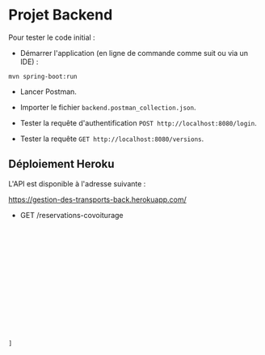# Projet Backend

Pour tester le code initial :

* Démarrer l'application (en ligne de commande comme suit ou via un IDE) :

```
mvn spring-boot:run
```

* Lancer Postman.

* Importer le fichier `backend.postman_collection.json`.

* Tester la requête d'authentification `POST http://localhost:8080/login`.

* Tester la requête `GET http://localhost:8080/versions`.

## Déploiement Heroku

L'API est disponible à l'adresse suivante :

https://gestion-des-transports-back.herokuapp.com/

* GET /reservations-covoiturage

```[
```
``` {
```
```   "dateDepart": "2020-09-17T09:10:00",
```
```   "infosDepart": "31 Rue de la paix, Paris",
```
```   "infosDestination": "Gare de Marseille-St-Charles, Marseille",
```
```   "statutReservationCovoiturage": "DEMANDEE",
```
```   "infosVehiculeParticulier": "Ford Focus",
```
```   "infosConducteur": "DEV USER"
```
``` },
```
``` {
```
```   "dateDepart": "2020-09-25T12:30:00",
```
```   "infosDepart": "31 Rue de la paix, Paris",
```
```   "infosDestination": "Gare de Toulouse-Matabiau, Toulouse",
```
```   "statutReservationCovoiturage": "DEMANDEE",
```
```   "infosConducteur": "DEV USER"
```
``` }
```
```]```


